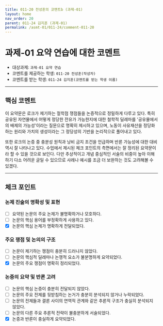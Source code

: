 ```yaml
---
title: 011-20 전성훈의 코멘트b (과제-01) 
layout: home
nav_order: 20
parent: 011-24 김지훈 (과제-01)
permalink: /asmt-01/011-24/comment-011-20
---
```


# 과제-01 요약 연습에 대한 코멘트

- 대상과제: `과제-01 요약 연습`
- 코멘트를 제공하는 학생: `011-20 전성훈(작성자)` 
- 코멘트를 받는 학생: `011-24 김지훈(코멘트를 받는 학생 이름)` 

---

## 핵심 코멘트

이 요약문은 로크가 제기하는 절학점 쟁점들을 논증적으로 정밀하게 다루고 있다. 특히 공유된 자연물에서 어떻게 정당한 전유가 가능한지에 대한 철학적 딜레마를 '공유물에서의 배제의 가능성'이라는 질문으로 명확히 제시하고 있으며, 노동이 사유재산을 정당화하는 원리와 가치의 생성이라는 그 정당성의 기반을 논리적으로 풀어내고 있다.

또한 로크의 논증 중 충분성 원칙과 낭비 금지 조건을 언급하며 반론 가능성에 대한 대비 역시 잘 나타나고 있다. 수업에서 제시된 체크 포인트의 측면에서는 잘 정리된 요약문이라 할 수 있을 것으로 보인다. 다만 추상적이고 개념 중심적인 서술의 비중이 높아 이해하기 다소 어려운 글일 수 있으므로 사례나 예시를 조금 더 보완하는 것도 고려해볼 수 있겠다.

---

## 체크 포인트

### 논제 진술의 명확성 및 표현  
- [ ] 요약된 논문의 주요 논제가 불명확하거나 모호하다.  
- [ ] 논문의 핵심 용어를 부정확하게 사용하고 있다.  
- [x] 논문의 핵심 논제가 명확하게 전달되었다.  

### 주요 쟁점 및 논의의 구조  
- [ ] 논문이 제기하는 쟁점이 충분히 드러나지 않았다.  
- [ ] 논문의 핵심적 딜레마나 논쟁적 요소가 불분명하게 요약되었다.  
- [x] 논문의 주요 쟁점이 명확히 정리되었다.  

### 논증의 요약 및 반론 고려  
- [ ] 논문의 핵심 논증이 충분히 전달되지 않았다.  
- [ ] 논문의 주요 전제를 뒷받침하는 논거가 충분히 분석되지 않거나 누락되었다.  
- [ ] 논문의 전제들과 결론 사이의 연역적 관계와 같은 추론적 구조가 충실히 분석되지 않았다.  
- [ ] 논문의 다른 주요 추론적 전략이 불충분하게 서술되었다.
- [x] 논증과 반론이 충실하게 요약되었다. 